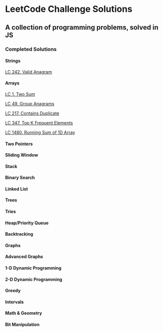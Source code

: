 # LeetCode Challenge Solutions

## A collection of programming problems, solved in JS

### Completed Solutions

#### Strings

[LC 242. Valid Anagram](Strings/ValidAnagram(242))

#### Arrays

[LC 1. Two Sum](Arrays/TwoSum(1))

[LC 49. Group Anagrams](Arrays/GroupAnagrams(49))

[LC 217. Contains Duplicate](Arrays/ContainsDuplicate(217))

[LC 347. Top K Frequent Elements](Arrays/TopKFrequentElements(347))

[LC 1480. Running Sum of 1D Array](Arrays/RunningSumOf1DArray(1480))

#### Two Pointers

#### Sliding Window

#### Stack

#### Binary Search

#### Linked List

#### Trees

#### Tries

#### Heap/Priority Queue

#### Backtracking

#### Graphs

#### Advanced Graphs

#### 1-D Dynamic Programming

#### 2-D Dynamic Programming

#### Greedy

#### Intervals

#### Math & Geometry

#### Bit Manipulation
